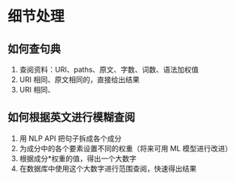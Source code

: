 # 细节处理

## 如何查句典

1. 查阅资料：URI、paths、原文、字数、词数、语法加权值
1. URI 相同、原文相同的，直接给出结果
1. URI 相同、

## 如何根据英文进行模糊查阅

1. 用 NLP API 把句子拆成各个成分
1. 为成分中的各个要素设置不同的权重（将来可用 ML 模型进行改进）
1. 根据成分*权重的值，得出一个大数字
1. 在数据库中使用这个大数字进行范围查阅，快速得出结果
